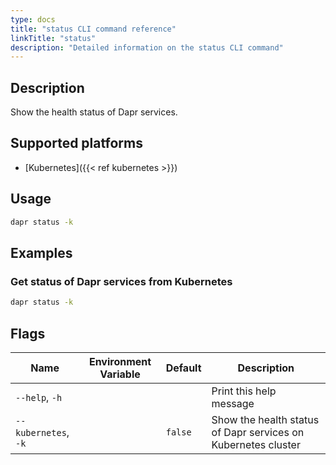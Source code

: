 ```yaml
---
type: docs
title: "status CLI command reference"
linkTitle: "status"
description: "Detailed information on the status CLI command"
---
```


## Description

Show the health status of Dapr services.

## Supported platforms

- [Kubernetes]({{< ref kubernetes >}})

## Usage

```bash
dapr status -k
```

## Examples

### Get status of Dapr services from Kubernetes
```bash
dapr status -k
```


## Flags

| Name | Environment Variable | Default | Description
| --- | --- | --- | --- |
| `--help`, `-h` | | | Print this help message |
| `--kubernetes`, `-k` | | `false` | Show the health status of Dapr services on Kubernetes cluster |
